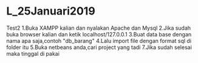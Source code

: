 # L_25Januari2019
Test2
1.Buka XAMPP kalian dan nyalakan Apache dan Mysql
2.Jika sudah buka browser kalian dan ketik localhost/127.0.0.1
3.Buat data base dengan nama apa saja,contoh "db_barang"
4.Lalu import file dengan format sql di folder itu
5.Buka netbeans anda,cari project yang tadi
7.Jika sudah selesai maka tinggal di pakai
